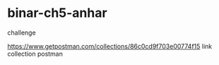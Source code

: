 # binar-ch5-anhar

challenge

https://www.getpostman.com/collections/86c0cd9f703e00774f15
link collection postman
